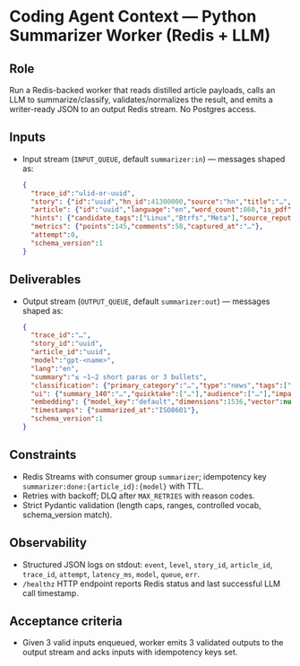 # Coding Agent Context — Python Summarizer Worker (Redis + LLM)

## Role

Run a Redis-backed worker that reads distilled article payloads, calls an LLM to summarize/classify, validates/normalizes the result, and emits a writer-ready JSON to an output Redis stream. No Postgres access.

## Inputs

- Input stream (`INPUT_QUEUE`, default `summarizer:in`) — messages shaped as:
  ```json
  {
    "trace_id":"ulid-or-uuid",
    "story": {"id":"uuid","hn_id":41300000,"source":"hn","title":"…","url":"https://…","domain":"phoronix.com","created_at":"2025-08-31T05:12:00Z"},
    "article": {"id":"uuid","language":"en","word_count":860,"is_pdf":false,"is_paywalled":false,"text_head":"…","headings":["h1…","h2…"],"text_tail":"…"},
    "hints": {"candidate_tags":["Linux","Btrfs","Meta"],"source_reputation":0.78},
    "metrics": {"points":145,"comments":58,"captured_at":"…"},
    "attempt":0,
    "schema_version":1
  }
  ```

## Deliverables

- Output stream (`OUTPUT_QUEUE`, default `summarizer:out`) — messages shaped as:
  ```json
  {
    "trace_id":"…",
    "story_id":"uuid",
    "article_id":"uuid",
    "model":"gpt-<name>",
    "lang":"en",
    "summary":"≤ ~1–2 short paras or 3 bullets",
    "classification": {"primary_category":"…","type":"news","tags":["…"],"topics":["…"]},
    "ui": {"summary_140":"…","quicktake":["…"],"audience":["…"],"impact_score":62,"confidence":0.83,"reading_time_min":4,"link_props":{"paywall":false,"format":"html","is_pdf":false}},
    "embedding": {"model_key":"default","dimensions":1536,"vector":null},
    "timestamps": {"summarized_at":"ISO8601"},
    "schema_version":1
  }
  ```

## Constraints

- Redis Streams with consumer group `summarizer`; idempotency key `summarizer:done:{article_id}:{model}` with TTL.
- Retries with backoff; DLQ after `MAX_RETRIES` with reason codes.
- Strict Pydantic validation (length caps, ranges, controlled vocab, schema_version match).

## Observability

- Structured JSON logs on stdout: `event`, `level`, `story_id`, `article_id`, `trace_id`, `attempt`, `latency_ms`, `model`, `queue`, `err`.
- `/healthz` HTTP endpoint reports Redis status and last successful LLM call timestamp.

## Acceptance criteria

- Given 3 valid inputs enqueued, worker emits 3 validated outputs to the output stream and acks inputs with idempotency keys set.
